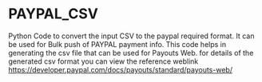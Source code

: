 # PAYPAL_CSV
Python Code to convert the input CSV to the paypal required format. It can be used for Bulk push of PAYPAL payment info.
This code helps in generating the csv file that can be used for Payouts Web.
for details of the generated csv format you can view the reference weblink
https://developer.paypal.com/docs/payouts/standard/payouts-web/
